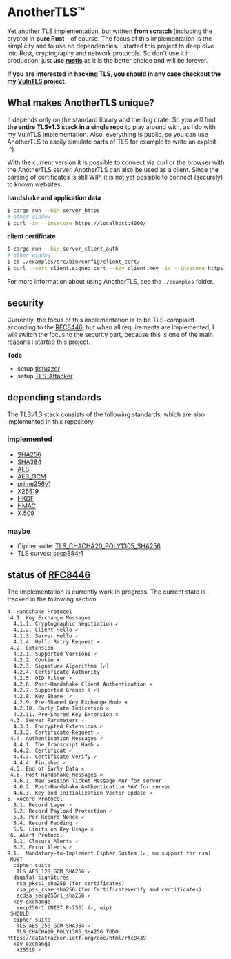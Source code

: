 # AnotherTLS™
Yet another TLS implementation, but written **from scratch** (including the
crypto) in **pure Rust** - of course. The focus of this implementation is the
simplicity and to use no dependencies. I started this project to deep dive into
Rust, cryptography and network protocols. So don't use it in production, just
**use [rustls](https://crates.io/crates/rustls)** as it is the better choice
and will be forever.

**If you are interested in hacking TLS, you should in any case checkout the my
[VulnTLS](https://github.com/otsmr/VulnTLS) project.**

## What makes AnotherTLS unique?
It depends only on the standard library and the ibig crate. So you will find
**the entire TLSv1.3 stack in a single repo** to play around with, as I do with
my VulnTLS implementation. Also, everything is public, so you can use
AnotherTLS to easily simulate parts of TLS for example to write an exploit :^).


With the current version it is possible to connect via curl or the browser with
the AnotherTLS server. AnotherTLS can also be used as a client. Since the
parsing of certificates is still WIP, it is not yet possible to connect
(securely) to known websites.


**handshake and application data**
```bash
$ cargo run --bin server_https
# other window
$ curl -iv --insecure https://localhost:4000/
```

**client certificate**
```bash
$ cargo run --bin server_client_auth
# other window
$ cd ./examples/src/bin/config/client_cert/
$ curl --cert client.signed.cert --key client.key -iv --insecure https://localhost:4000/
```

For more information about using AnotherTLS, see the `./examples` folder.

## security
Currently, the focus of this implementation is to be TLS-complaint according to
the [RFC8446](https://datatracker.ietf.org/doc/html/rfc8446), but when all
requirements are implemented, I will switch the focus to the security part,
because this is one of the main reasons I started this project.


**Todo**
- setup [tlsfuzzer](https://github.com/tlsfuzzer/tlsfuzzer)
- setup [TLS-Attacker](https://github.com/tls-attacker/TLS-Attacker)

## depending standards
The TLSv1.3 stack consists of the following standards, which are also
implemented in this repository.

### implemented
- [SHA256](https://datatracker.ietf.org/doc/html/rfc6234)
- [SHA384](https://datatracker.ietf.org/doc/html/rfc6234)
- [AES](https://nvlpubs.nist.gov/nistpubs/FIPS/NIST.FIPS.197.pdf)
- [AES_GCM](https://luca-giuzzi.unibs.it/corsi/Support/papers-cryptography/gcm-spec.pdf)
- [prime256v1](https://github.com/starkbank/ecdsa-python/)
- [X25519](https://martin.kleppmann.com/papers/curve25519.pdf)
- [HKDF](https://www.rfc-editor.org/rfc/rfc5869)
- [HMAC](https://www.rfc-editor.org/rfc/rfc2104)
- [X.509](https://www.rfc-editor.org/rfc/rfc5280#section-4.1)
<!-- ### work in progress -->
### maybe
- Cipher suite: [TLS_CHACHA20_POLY1305_SHA256]()
- TLS curves: [secp384r1]()


## status of [RFC8446](https://datatracker.ietf.org/doc/html/rfc8446)
The Implementation is currently work in progress. The current state is
tracked in the following section.

```
4. Handshake Protocol
 4.1. Key Exchange Messages
  4.1.1. Cryptographic Negotiation ✓
  4.1.2. Client Hello ✓
  4.1.3. Server Hello ✓
  4.1.4. Hello Retry Request ×
 4.2. Extension
  4.2.1. Supported Versions ✓
  4.2.2. Cookie ×
  4.2.3. Signature Algorithms (✓)
  4.2.4. Certificate Authority
  4.2.5. OID Filter ×
  4.2.6. Post-Handshake Client Authentication ×
  4.2.7. Supported Groups ( ✓)
  4.2.8. Key Share  ✓
  4.2.9. Pre-Shared Key Exchange Mode ×
  4.2.10. Early Data Indication ×
  4.2.11. Pre-Shared Key Extension ×
 4.3. Server Parameters ✓
  4.3.1. Encrypted Extensions ✓
  4.3.2. Certificate Request ✓
 4.4. Authentication Messages ✓
  4.4.1. The Transcript Hash ✓
  4.4.2. Certificat ✓
  4.4.3. Certificate Verify ✓
  4.4.4. Finished ✓
 4.5. End of Early Data ×
 4.6. Post-Handshake Messages ×
  4.6.1. New Session Ticket Message MAY for server
  4.6.2. Post-Handshake Authentication MAY for server
  4.6.3. Key and Initialization Vector Update ×
5. Record Protocol
  5.1. Record Layer ✓
  5.2. Record Payload Protection ✓
  5.3. Per-Record Nonce ✓
  5.4. Record Padding ✓
  5.5. Limits on Key Usage ×
 6. Alert Protocol
  6.1. Closure Alerts ✓
  6.2. Error Alerts ✓
9.1.  Mandatory-to-Implement Cipher Suites (✓, no support for rsa)
 MUST
  cipher suite
   TLS_AES_128_GCM_SHA256 ✓
  digital signatures
   rsa_pkcs1_sha256 (for certificates)
   rsa_pss_rsae_sha256 (for CertificateVerify and certificates)
   ecdsa_secp256r1_sha256 ✓
  key exchange
   secp256r1 (NIST P-256) (✓, wip)
 SHOULD
  cipher suite
   TLS_AES_256_GCM_SHA384 ✓
   TLS_CHACHA20_POLY1305_SHA256 TODO: https://datatracker.ietf.org/doc/html/rfc8439
  key exchange
   X25519 ✓
```

